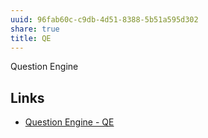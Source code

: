 ```yaml
---
uuid: 96fab60c-c9db-4d51-8388-5b51a595d302
share: true
title: QE
---
```

Question Engine

## Links

* [Question Engine - QE](/cc5cc49d-f554-4f29-b31a-b8789688e6a3)
